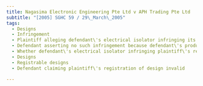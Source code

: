 ```yaml
---
title: Nagasima Electronic Engineering Pte Ltd v APH Trading Pte Ltd 
subtitle: "[2005] SGHC 59 / 29\_March\_2005"
tags:
  - Designs
  - Infringement
  - Plaintiff alleging defendant\'s electrical isolator infringing its registered design
  - Defendant asserting no such infringement because defendant\'s product substantially different from plaintiff\'s registered design
  - Whether defendant\'s electrical isolator infringing plaintiff\'s registered design
  - Designs
  - Registrable designs
  - Defendant claiming plaintiff\'s registration of design invalid

---
```


